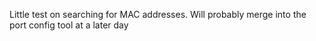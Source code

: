Little test on searching for MAC addresses. Will probably merge into the port config tool at a later day
